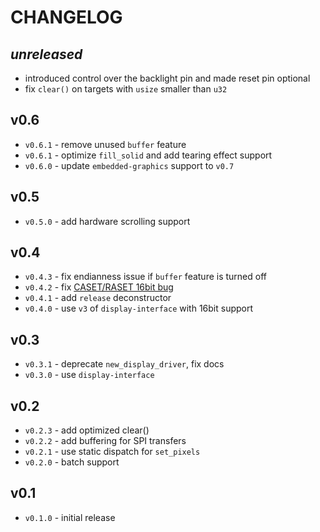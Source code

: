 # CHANGELOG

## *unreleased*

* introduced control over the backlight pin and made reset pin optional
* fix `clear()` on targets with `usize` smaller than `u32` 

## v0.6

* `v0.6.1` - remove unused `buffer` feature
* `v0.6.1` - optimize `fill_solid` and add tearing effect support
* `v0.6.0` - update `embedded-graphics` support to `v0.7`

## v0.5

* `v0.5.0` - add hardware scrolling support

## v0.4

* `v0.4.3` - fix endianness issue if `buffer` feature is turned off
* `v0.4.2` - fix [CASET/RASET 16bit bug](https://github.com/almindor/st7789/issues/9)
* `v0.4.1` - add `release` deconstructor
* `v0.4.0` - use `v3` of `display-interface` with 16bit support

## v0.3

* `v0.3.1` - deprecate `new_display_driver`, fix docs
* `v0.3.0` - use `display-interface`

## v0.2

* `v0.2.3` - add optimized clear()
* `v0.2.2` - add buffering for SPI transfers
* `v0.2.1` - use static dispatch for `set_pixels`
* `v0.2.0` - batch support

## v0.1

* `v0.1.0` - initial release

